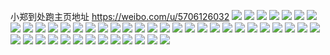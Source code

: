 小郑到处跑主页地址 https://weibo.com/u/5706126032 
![](https://wx4.sinaimg.cn/mw2000/006eak2Qly1h7owylv2ndj32c0340kjn.jpg) 
![](https://wx4.sinaimg.cn/mw2000/006eak2Qly1h7owy44i1jj32c0340e83.jpg) 
![](https://wx4.sinaimg.cn/mw2000/006eak2Qly1h7ptnfa6alj31r92ccb2a.jpg) 
![](https://wx4.sinaimg.cn/mw2000/006eak2Qly1h7ptntnkkxj32c035hqv7.jpg) 
![](https://wx4.sinaimg.cn/mw2000/006eak2Qly1h7owyaxz5sj326l2ws7wi.jpg) 
![](https://wx4.sinaimg.cn/mw2000/006eak2Qly1h7owxbdwwfj327s2yd1ky.jpg) 
![](https://wx4.sinaimg.cn/mw2000/006eak2Qly1h7owyrk55yj30ww17vdxc.jpg) 
![](https://wx4.sinaimg.cn/mw2000/006eak2Qly1h7s1j474sxj30u0140gs4.jpg) 
![](https://wx4.sinaimg.cn/mw2000/006eak2Qly1h7g8hulh6pj32c03407wl.jpg) 
![](https://wx4.sinaimg.cn/mw2000/006eak2Qly1h7g8h5act3j31zk1hohcu.jpg) 
![](https://wx4.sinaimg.cn/mw2000/006eak2Qly1h7g8hdlftnj32432us4qr.jpg) 
![](https://wx4.sinaimg.cn/mw2000/006eak2Qly1h7g8hndob1j32c03407wi.jpg) 
![](https://wx4.sinaimg.cn/mw2000/006eak2Qly1h7brkvuqi0j30wi15vty9.jpg) 
![](https://wx4.sinaimg.cn/mw2000/006eak2Qly1h7brkwpnr8j30wi0w2wjl.jpg) 
![](https://wx4.sinaimg.cn/mw2000/006eak2Qly1h789ijzt5dj32c0340tf5.jpg) 
![](https://wx4.sinaimg.cn/mw2000/006eak2Qly1h789ivmaybj32c0340wq1.jpg) 
![](https://wx4.sinaimg.cn/mw2000/006eak2Qly1h789k31azvj32c0340wlo.jpg) 
![](https://wx4.sinaimg.cn/mw2000/006eak2Qgy1h6nudnd1adj30u01sx75y.jpg) 
![](https://wx4.sinaimg.cn/mw2000/006eak2Qly1h6jtmwntjwj32c0340u0x.jpg) 
![](https://wx4.sinaimg.cn/mw2000/006eak2Qly1h6jtnqe56ij32c0340b2b.jpg) 
![](https://wx4.sinaimg.cn/mw2000/006eak2Qly1h6jtocny4dj30u0140abc.jpg) 
![](https://wx4.sinaimg.cn/mw2000/006eak2Qly1h6jtnwgdn9j30u0140755.jpg) 
![](https://wx4.sinaimg.cn/mw2000/006eak2Qly1h6jtobvqqoj32c0340jxg.jpg) 
![](https://wx4.sinaimg.cn/mw2000/006eak2Qly1h68xlijmhbj32c0340qe7.jpg) 
![](https://wx4.sinaimg.cn/mw2000/006eak2Qly1h68xl8rrecj32c0340b2a.jpg) 
![](https://wx4.sinaimg.cn/mw2000/006eak2Qly1h6485okzqnj32dc1kwnpd.jpg) 
![](https://wx4.sinaimg.cn/mw2000/006eak2Qly1h6485r0v89j32dc1kw7ex.jpg) 
![](https://wx4.sinaimg.cn/mw2000/006eak2Qly1h6485t2bzoj32dc1kwnpd.jpg) 
![](https://wx4.sinaimg.cn/mw2000/006eak2Qly1h6488jwcvlj32dc1kwkjl.jpg) 
![](https://wx4.sinaimg.cn/mw2000/006eak2Qly1h64861e1kaj32dc1kwnpd.jpg) 
![](https://wx4.sinaimg.cn/mw2000/006eak2Qly1h648647fpaj32dc1kw48l.jpg) 
![](https://wx4.sinaimg.cn/mw2000/006eak2Qly1h6485zp5stj32dc1kwnpd.jpg) 
![](https://wx4.sinaimg.cn/mw2000/006eak2Qly1h6485vbcaaj32dc1kwqv5.jpg) 
![](https://wx4.sinaimg.cn/mw2000/006eak2Qly1h64865kc3hj31cq0winjg.jpg) 
![](https://wx4.sinaimg.cn/mw2000/006eak2Qly1h6485mbrq7j31kw2dcu0x.jpg) 
![](https://wx4.sinaimg.cn/mw2000/006eak2Qly1h6488mgkwuj32dc1kwnpd.jpg) 
![](https://wx4.sinaimg.cn/mw2000/006eak2Qly1h648fgu1zsj31kw2dckjl.jpg) 
![](https://wx4.sinaimg.cn/mw2000/006eak2Qly1h6489h049vj31kw1kw1kx.jpg) 
![](https://wx4.sinaimg.cn/mw2000/006eak2Qly1h648giowguj31kv1kvki7.jpg) 
![](https://wx4.sinaimg.cn/mw2000/006eak2Qly1h6487l1ay8j31kv1kv1kx.jpg) 
![](https://wx4.sinaimg.cn/mw2000/006eak2Qly1h64866r74pj31kx1kxhbb.jpg) 
![](https://wx4.sinaimg.cn/mw2000/006eak2Qly1h648baqkg3j325j2pfu0z.jpg) 
![](https://wx4.sinaimg.cn/mw2000/006eak2Qly1h648bjm0izj32d22ywkjo.jpg) 
![](https://wx4.sinaimg.cn/mw2000/006eak2Qly1h633knv0qpj32c0340kjm.jpg) 
![](https://wx4.sinaimg.cn/mw2000/006eak2Qly1h6335si7caj32c0340kjn.jpg) 
